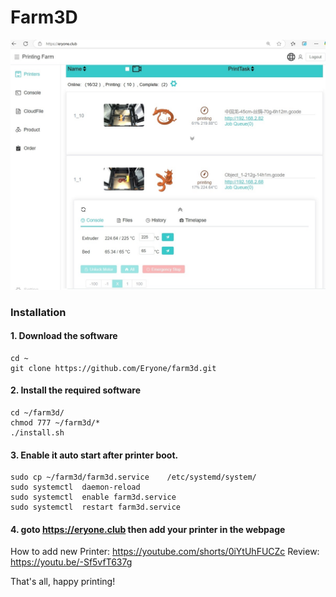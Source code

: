 # Farm3D

![page0](https://github.com/Eryone/farm3d/blob/main/doc/mainpage.png)


### Installation


#### 1. Download the software
```
cd ~
git clone https://github.com/Eryone/farm3d.git
```
#### 2. Install the required software
```
cd ~/farm3d/
chmod 777 ~/farm3d/*
./install.sh
```

#### 3. Enable it auto start after printer boot.
```
sudo cp ~/farm3d/farm3d.service    /etc/systemd/system/
sudo systemctl  daemon-reload
sudo systemctl  enable farm3d.service
sudo systemctl  restart farm3d.service

```

#### 4. goto https://eryone.club then add your printer in the webpage

How to add new Printer:  https://youtube.com/shorts/0iYtUhFUCZc
Review: https://youtu.be/-Sf5vfT637g

That's all, happy printing!




